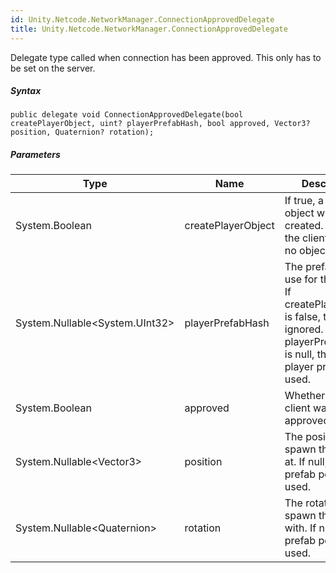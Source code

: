 ```yaml
---  
id: Unity.Netcode.NetworkManager.ConnectionApprovedDelegate  
title: Unity.Netcode.NetworkManager.ConnectionApprovedDelegate  
---
```


<div class="markdown level0 summary">

Delegate type called when connection has been approved. This only has to
be set on the server.

</div>

<div class="markdown level0 conceptual">

</div>

 

##### Syntax

<div class="codewrapper">

``` lang-csharp
public delegate void ConnectionApprovedDelegate(bool createPlayerObject, uint? playerPrefabHash, bool approved, Vector3? position, Quaternion? rotation);
```

</div>

##### Parameters

| Type                             | Name               | Description                                                                                                                                            |
|----------------------------------|--------------------|--------------------------------------------------------------------------------------------------------------------------------------------------------|
| System.Boolean                   | createPlayerObject | If true, a player object will be created. Otherwise the client will have no object.                                                                    |
| System.Nullable\<System.UInt32\> | playerPrefabHash   | The prefabHash to use for the client. If createPlayerObject is false, this is ignored. If playerPrefabHash is null, the default player prefab is used. |
| System.Boolean                   | approved           | Whether or not the client was approved                                                                                                                 |
| System.Nullable\<Vector3\>       | position           | The position to spawn the client at. If null, the prefab position is used.                                                                             |
| System.Nullable\<Quaternion\>    | rotation           | The rotation to spawn the client with. If null, the prefab position is used.                                                                           |

 

